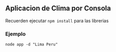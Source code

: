 ## Aplicacion de Clima por Consola

Recuerden ejecutar ```npm install``` para las librerias

### Ejemplo
```
node app -d "Lima Peru"
```